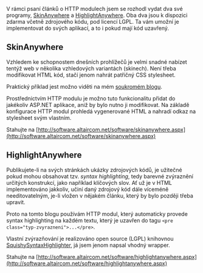 <!-- dcterms:identifier = aspnetcz#11 -->
<!-- dcterms:title = SkinAnywhere a HighlightAnywhere k dispozici zdarma -->
<!-- dcterms:abstract = ...aneb HTTP moduly v praxi: skinování a syntax highlighting ve vaší aplikaci, bez nutnosti cokoliv instalovat -->
<!-- np9:categoryId = 1 -->
<!-- x4w:category = IT -->
<!-- np9:authorId = 1 -->
<!-- np9:authorEmail = michal.valasek@altairis.cz -->
<!-- dcterms:creator = Michal Altair Valášek -->
<!-- dcterms:created = 2005-01-11T22:38:16.657+01:00 -->
<!-- dcterms:dateAccepted = 2005-01-11T22:38:16.657+01:00 -->

V rámci psaní článků o HTTP modulech jsem se rozhodl vydat dva své programy, [SkinAnywhere](http://software.altaircom.net/software/skinanywhere.aspx) a [HighlightAnywhere](http://software.altaircom.net/software/highlightanywhere.aspx). Oba dva jsou k dispozici zdarma včetně zdrojového kódu, pod licencí LGPL. Ta vám umožní je implementovat do svých aplikací, a to i pokud mají kód uzavřený.

## SkinAnywhere

Vzhledem ke schopnostem dnešních prohlížečů je velmi snadné nabízet tentýž web v několika vzhledových variantách (skinech). Není třeba modifikovat HTML kód, stačí jenom nahrát patřičný CSS stylesheet.

Praktický příklad jest možno viděti na mém [soukromém blogu](http://weblog.rider.cz/).

Prostřednictvím HTTP modulu je možno tuto funkcionalitu přidat do jakékoliv ASP.NET aplikace, aniž by bylo nutno ji modifikovat. Na základě konfigurace HTTP modul prohledá vygenerované HTML a nahradí odkaz na stylesheet svým vlastním.

Stahujte na [http://software.altaircom.net/software/skinanywhere.aspx](http://software.altaircom.net/software/skinanywhere.aspx)

## HighlightAnywhere

Publikujete-li na svých stránkách ukázky zdrojových kódů, je užitečné pokud mohou obsahovat tzv. *syntax highlighting*, tedy barevné zvýraznění určitých konstrukcí, jako například klíčových slov. Ať už je v HTML implementováno jakkoliv, učiní daný zdrojový kód dále víceméně needitovatelným, je-li vložen v nějakém článku, který by bylo později třeba upravit.

Proto na tomto blogu používám HTTP modul, který automaticky provede syntax highlighting na každém textu, který je uzavřen do tagu `<pre class="typ-zvyrazneni">...</pre>`.

Vlastní zvýrazňování je realizováno open source (LGPL) knihovnou [SquishySyntaxHighlighter](http://www.squishyweb.com/ware/products.asp?q=squishysyntax), já jsem jenom napsal vhodný wrapper.

Stahujte na [http://software.altaircom.net/software/highlightanywhere.aspx](http://software.altaircom.net/software/highlightanywhere.aspx)